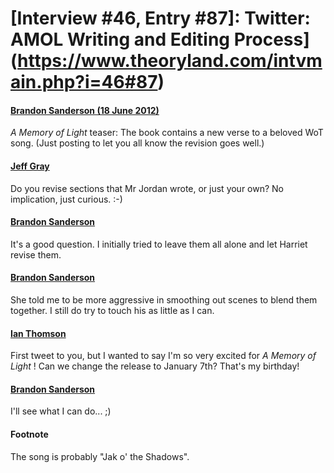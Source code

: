 # [Interview #46, Entry #87]: Twitter: AMOL Writing and Editing Process](https://www.theoryland.com/intvmain.php?i=46#87)

#### [Brandon Sanderson (18 June 2012)](https://twitter.com/BrandSanderson/status/214929429779062784)

*A Memory of Light*
teaser: The book contains a new verse to a beloved WoT song. (Just posting to let you all know the revision goes well.)

#### [Jeff Gray](https://twitter.com/jeff_gray/status/215049617715376128)

Do you revise sections that Mr Jordan wrote, or just your own? No implication, just curious. :-)

#### [Brandon Sanderson](https://twitter.com/BrandSanderson/status/215163884896649218)

It's a good question. I initially tried to leave them all alone and let Harriet revise them.

#### [Brandon Sanderson](https://twitter.com/BrandSanderson/status/215164080527392769)

She told me to be more aggressive in smoothing out scenes to blend them together. I still do try to touch his as little as I can.

#### [Ian Thomson](https://twitter.com/SquiddlyBop/status/215091640157732864)

First tweet to you, but I wanted to say I'm so very excited for
*A Memory of Light*
! Can we change the release to January 7th? That's my birthday!

#### [Brandon Sanderson](https://twitter.com/BrandSanderson/status/215163614116593664)

I'll see what I can do... ;)

#### Footnote

The song is probably "Jak o' the Shadows".

